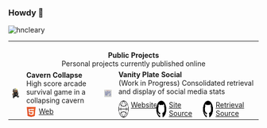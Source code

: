 ### Howdy 👋

<p align="left">
  <img
    src="https://komarev.com/ghpvc/?username=hncleary"
    alt="hncleary"
  />
</p>
<table align="center">
    <tr>
        <td colspan="4" align="center">
          <br>
            <b>
              Public Projects
            </b>
          <br>
          Personal projects currently published online
        </td>
    </tr>
    <tr>
        <td align="right">
            <img src="./grayson-grappler.png" style="width:60px">
        </td>
        <td>
          <b>
            Cavern Collapse
          </b>
          <br>
          <div>
          High score arcade survival game in a collapsing cavern
          </div>
          <div>
          <!-- Links to platforms its published on -->
          <a href="https://www.newgrounds.com/portal/view/860822" style="display:flex;flex-direction:row;gap:5px;margin-top:5px">
            <img src="./html5.png" style="width:20px">
            Web
          </a>
          </div>
        </td>
        <td align="right">
          <a href="https://github.com/JujuAdams/input">
            <img src="./vps-logo.png" style="width:60px">
          </a>
        </td>
        <td>
        <b> Vanity Plate Social </b>
        <br>
        <div>
          (Work in Progress) Consolidated retrieval and display of social media stats
        </div>
        <div style="display:flex;flex-direction:row;gap:15px;margin-top:5px">
          <!-- Links to platforms its published on -->
          <a href="http://vanityplate.social/" style="display:flex;flex-direction:row;gap:5px;margin-top:5px">
            <img src="./globe.png" style="width:20px">
            Website
          </a>
          <a href="https://github.com/hncleary/vanity-plate-ng" style="display:flex;flex-direction:row;gap:5px;margin-top:5px">
            <img src="./github.png" style="width:20px">
            Site Source
          </a>
          <a href="https://github.com/hncleary/vanity-plate-pr" style="display:flex;flex-direction:row;gap:5px;margin-top:5px">
            <img src="./github.png" style="width:20px">
            Retrieval Source
          </a>
          </div>
        </td>
    </tr>
</table>
&nbsp;
